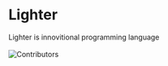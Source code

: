 # Lighter
Lighter is innovitional programming language
<br><br>
![Contributors](https://img.shields.io/github/contributors/ScriptChip/Lighter?style=for-the-badge "Contributors")
